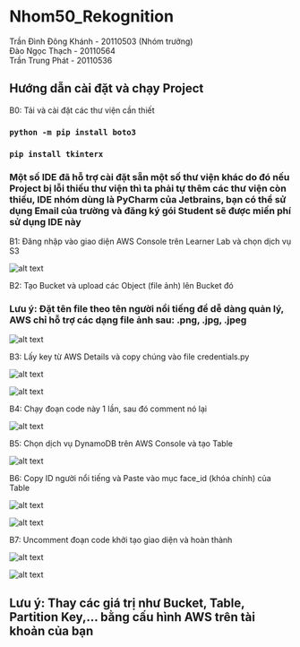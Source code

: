 # Nhom50_Rekognition
Trần Đình Đông Khánh - 20110503 (Nhóm trưởng)\
Đào Ngọc Thạch - 20110564\
Trần Trung Phát - 20110536

## Hướng dẫn cài đặt và chạy Project

B0: Tải và cài đặt các thư viện cần thiết

### `python -m pip install boto3`

### `pip install tkinterx`

### Một số IDE đã hỗ trợ cài đặt sẵn một số thư viện khác do đó nếu Project bị lỗi thiếu thư viện thì ta phải tự thêm các thư viện còn thiếu, IDE nhóm dùng là PyCharm của Jetbrains, bạn có thể sử dụng Email của trường và đăng ký gói Student sẽ được miến phí sử dụng IDE này

B1: Đăng nhập vào giao diện AWS Console trên Learner Lab và chọn dịch vụ S3

![alt text](https://github.com/Trandinhdongkhanh/Nhom50_Rekognition/blob/main/Tutorial_Images/1.png?raw=true)

B2: Tạo Bucket và upload các Object (file ảnh) lên Bucket đó
### Lưu ý: Đặt tên file theo tên người nổi tiếng để dễ dàng quản lý, AWS chỉ hỗ trợ các dạng file ảnh sau: .png, .jpg, .jpeg

![alt text](https://github.com/Trandinhdongkhanh/Nhom50_Rekognition/blob/main/Tutorial_Images/2.png?raw=true)

B3: Lấy key từ AWS Details và copy chúng vào file credentials.py

![alt text](https://github.com/Trandinhdongkhanh/Nhom50_Rekognition/blob/main/Tutorial_Images/3.png?raw=true)

![alt text](https://github.com/Trandinhdongkhanh/Nhom50_Rekognition/blob/main/Tutorial_Images/4.png?raw=true)

B4: Chạy đoạn code này 1 lần, sau đó comment nó lại

![alt text](https://github.com/Trandinhdongkhanh/Nhom50_Rekognition/blob/main/Tutorial_Images/5.png?raw=true)

B5: Chọn dịch vụ DynamoDB trên AWS Console và tạo Table

![alt text](https://github.com/Trandinhdongkhanh/Nhom50_Rekognition/blob/main/Tutorial_Images/6.png?raw=true)

B6: Copy ID người nổi tiếng và Paste vào mục face_id (khóa chính) của Table

![alt text](https://github.com/Trandinhdongkhanh/Nhom50_Rekognition/blob/main/Tutorial_Images/7.png?raw=true)

![alt text](https://github.com/Trandinhdongkhanh/Nhom50_Rekognition/blob/main/Tutorial_Images/8.png?raw=true)

B7: Uncomment đoạn code khởi tạo giao diện và hoàn thành


![alt text](https://github.com/Trandinhdongkhanh/Nhom50_Rekognition/blob/main/Tutorial_Images/10.png?raw=true)

![alt text](https://github.com/Trandinhdongkhanh/Nhom50_Rekognition/blob/main/Tutorial_Images/9.png?raw=true)

## Lưu ý: Thay các giá trị như Bucket, Table, Partition Key,... bằng cấu hình AWS trên tài khoản của bạn

